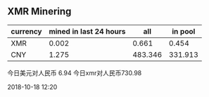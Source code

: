 ## XMR Minering

|currency|mined in last 24 hours|all|in pool|
|---|---|---|---|
|XMR|0.002|0.661|0.454|
|CNY|1.275|483.346|331.913|

今日美元对人民币 6.94	今日xmr对人民币730.98


2018-10-18 12:20